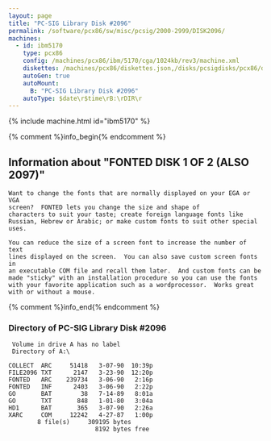 ```yaml
---
layout: page
title: "PC-SIG Library Disk #2096"
permalink: /software/pcx86/sw/misc/pcsig/2000-2999/DISK2096/
machines:
  - id: ibm5170
    type: pcx86
    config: /machines/pcx86/ibm/5170/cga/1024kb/rev3/machine.xml
    diskettes: /machines/pcx86/diskettes.json,/disks/pcsigdisks/pcx86/diskettes.json
    autoGen: true
    autoMount:
      B: "PC-SIG Library Disk #2096"
    autoType: $date\r$time\rB:\rDIR\r
---
```


{% include machine.html id="ibm5170" %}

{% comment %}info_begin{% endcomment %}

## Information about "FONTED DISK 1 OF 2 (ALSO 2097)"

    Want to change the fonts that are normally displayed on your EGA or VGA
    screen?  FONTED lets you change the size and shape of
    characters to suit your taste; create foreign language fonts like
    Russian, Hebrew or Arabic; or make custom fonts to suit other special
    uses.
    
    You can reduce the size of a screen font to increase the number of text
    lines displayed on the screen.  You can also save custom screen fonts in
    an executable COM file and recall them later.  And custom fonts can be
    made "sticky" with an installation procedure so you can use the fonts
    with your favorite application such as a wordprocessor.  Works great
    with or without a mouse.
{% comment %}info_end{% endcomment %}


### Directory of PC-SIG Library Disk #2096

     Volume in drive A has no label
     Directory of A:\

    COLLECT  ARC     51418   3-07-90  10:39p
    FILE2096 TXT      2147   3-23-90  12:20p
    FONTED   ARC    239734   3-06-90   2:16p
    FONTED   INF      2403   3-06-90   2:22p
    GO       BAT        38   7-14-89   8:01a
    GO       TXT       848   1-01-80   3:04a
    HD1      BAT       365   3-07-90   2:26a
    XARC     COM     12242   4-27-87   1:00p
            8 file(s)     309195 bytes
                            8192 bytes free
